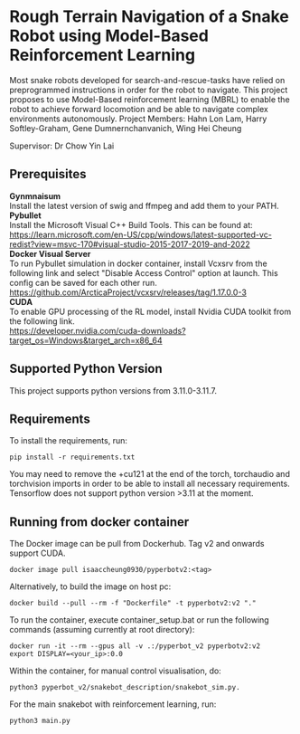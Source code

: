 # Rough Terrain Navigation of a Snake Robot using Model-Based Reinforcement Learning

Most snake robots developed for search-and-rescue-tasks have relied on preprogrammed instructions in order for the robot to navigate. This project proposes to use Model-Based reinforcement learning (MBRL) to enable the robot to achieve forward locomotion and be able to navigate complex environments autonomously.
Project Members: Hahn Lon Lam, Harry Softley-Graham, Gene Dumnernchanvanich, Wing Hei Cheung


Supervisor: Dr Chow Yin Lai

## Prerequisites
**Gynmnaisum**  
Install the latest version of swig and ffmpeg and add them to your PATH.  
**Pybullet**  
Install the Microsoft Visual C++ Build Tools. This can be found at:  
https://learn.microsoft.com/en-US/cpp/windows/latest-supported-vc-redist?view=msvc-170#visual-studio-2015-2017-2019-and-2022  
**Docker Visual Server**  
To run Pybullet simulation in docker container, install Vcxsrv from the following link and select "Disable Access Control" option at launch. This config can be saved for each other run.  
https://github.com/ArcticaProject/vcxsrv/releases/tag/1.17.0.0-3  
**CUDA**  
To enable GPU processing of the RL model, install Nvidia CUDA toolkit from the following link.  
https://developer.nvidia.com/cuda-downloads?target_os=Windows&target_arch=x86_64  

## Supported Python Version
This project supports python versions from 3.11.0-3.11.7.

## Requirements
To install the requirements, run:
```
pip install -r requirements.txt
```
You may need to remove the +cu121 at the end of the torch, torchaudio and torchvision imports in order to be able to install all necessary requirements. Tensorflow does not support python version >3.11 at the moment. 

## Running from docker container
The Docker image can be pull from Dockerhub. Tag v2 and onwards support CUDA.
```
docker image pull isaaccheung0930/pyperbotv2:<tag>
```
Alternatively, to build the image on host pc:
```
docker build --pull --rm -f "Dockerfile" -t pyperbotv2:v2 "."
```
To run the container, execute container_setup.bat or 
run the following commands (assuming currently at root directory):
```
docker run -it --rm --gpus all -v .:/pyperbot_v2 pyperbotv2:v2
export DISPLAY=<your_ip>:0.0
```
Within the container, for manual control visualisation, do:
```
python3 pyperbot_v2/snakebot_description/snakebot_sim.py.
```
For the main snakebot with reinforcement learning, run:
```
python3 main.py
